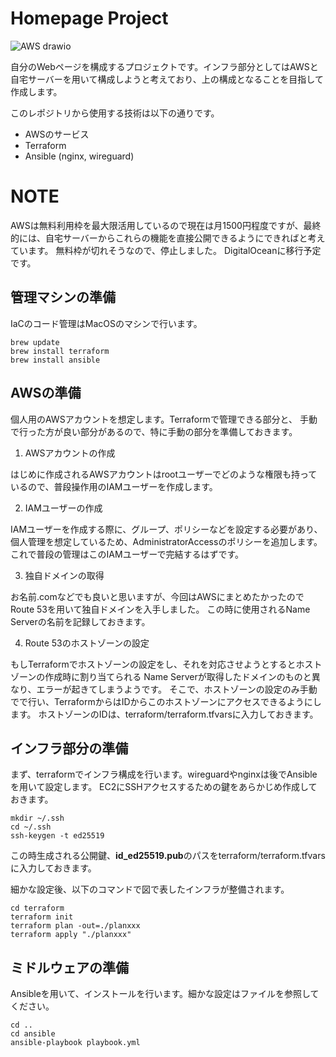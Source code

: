 # Homepage Project

![AWS drawio](https://github.com/user-attachments/assets/a571e6e6-4d1c-4fae-8180-3a25f0ce85c0)

自分のWebページを構成するプロジェクトです。インフラ部分としてはAWSと自宅サーバーを用いて構成しようと考えており、上の構成となることを目指して作成します。

このレポジトリから使用する技術は以下の通りです。

-   AWSのサービス
-   Terraform
-   Ansible (nginx, wireguard)

# NOTE

AWSは無料利用枠を最大限活用しているので現在は月1500円程度ですが、最終的には、自宅サーバーからこれらの機能を直接公開できるようにできればと考えています。
無料枠が切れそうなので、停止しました。
DigitalOceanに移行予定です。

## 管理マシンの準備

IaCのコード管理はMacOSのマシンで行います。

```shell
brew update
brew install terraform
brew install ansible
```

## AWSの準備

個人用のAWSアカウントを想定します。Terraformで管理できる部分と、
手動で行った方が良い部分があるので、特に手動の部分を準備しておきます。

1. AWSアカウントの作成

はじめに作成されるAWSアカウントはrootユーザーでどのような権限も持っているので、普段操作用のIAMユーザーを作成します。

2. IAMユーザーの作成

IAMユーザーを作成する際に、グループ、ポリシーなどを設定する必要があり、
個人管理を想定しているため、AdministratorAccessのポリシーを追加します。
これで普段の管理はこのIAMユーザーで完結するはずです。

3. 独自ドメインの取得

お名前.comなどでも良いと思いますが、今回はAWSにまとめたかったのでRoute 53を用いて独自ドメインを入手しました。
この時に使用されるName Serverの名前を記録しておきます。

4. Route 53のホストゾーンの設定

もしTerraformでホストゾーンの設定をし、それを対応させようとするとホストゾーンの作成時に割り当てられる
Name Serverが取得したドメインのものと異なり、エラーが起きてしまうようです。
そこで、ホストゾーンの設定のみ手動でで行い、TerraformからはIDからこのホストゾーンにアクセスできるようにします。
ホストゾーンのIDは、terraform/terraform.tfvarsに入力しておきます。

## インフラ部分の準備

まず、terraformでインフラ構成を行います。wireguardやnginxは後でAnsibleを用いて設定します。
EC2にSSHアクセスするための鍵をあらかじめ作成しておきます。

```shell
mkdir ~/.ssh
cd ~/.ssh
ssh-keygen -t ed25519
```

この時生成される公開鍵、**id_ed25519.pub**のパスをterraform/terraform.tfvarsに入力しておきます。

細かな設定後、以下のコマンドで図で表したインフラが整備されます。

```shell
cd terraform
terraform init
terraform plan -out=./planxxx
terraform apply "./planxxx"
```

## ミドルウェアの準備

Ansibleを用いて、インストールを行います。細かな設定はファイルを参照してください。

```shell
cd ..
cd ansible
ansible-playbook playbook.yml
```
